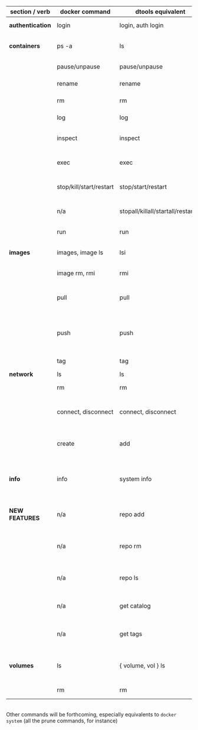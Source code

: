 | section / verb     | docker command          | dtools equivalent                   | Comments                                                           |
|--------------------|-------------------------|-------------------------------------|--------------------------------------------------------------------|
| **authentication** | login                   | login, auth login                   | Login to remote registry                                           |
| **containers**     | ps -a                   | ls                                  | List containers (*enhanced output*)                                |
|                    | pause/unpause           | pause/unpause                       | Pause/unpause container(s)                                         |
|                    | rename                  | rename                              | Rename a container                                                 |
|                    | rm                      | rm                                  | Remove container(s)                                                |
|                    | log                     | log                                 | Display the container's log                                        |
|                    | inspect                 | inspect                             | Inspect a container (JSON format)                                  |
|                    | exec                    | exec                                | Execute commands in container                                      |
|                    | stop/kill/start/restart | stop/start/restart                  | Stop, kill, start, restart container(s)                            |
|                    | n/a                     | stopall/killall/startall/restartall | same as above, but for all containers                              |
|                    | run                     | run                                 | **NOT YET IMPLEMENTED**                                            |
| **images**         | images, image ls        | lsi                                 | List images (*enhanced output*)                                    |
|                    | image rm, rmi           | rmi                                 | Remove docker image(s)                                             |
|                    | pull                    | pull                                | Pull image (*with extra feature, relies on `repo ls`*)             |
|                    | push                    | push                                | **BROKEN** Push image (*with extra features, relies on `repo ls`*) |
|                    | tag                     | tag                                 | Tag a docker image                                                 |
| **network**        | ls                      | ls                                  | List networks                                                      |
|                    | rm                      | rm                                  | Remove network(s)                                                  |
|                    | connect, disconnect     | connect, disconnect                 | Connect or disconnect a network from a container                   | 
|                    | create                  | add                                 | **NOT IMPLEMENTED YET** *multiple issues*                          |
| **info**           | info                    | system info                         | **NOT FULLY IMPLEMENTED, WILL NOT BE** show daemon info            |
| **NEW FEATURES**   | n/a                     | repo add                            | Add a default docker registry config (for the -d flag)             |
|                    | n/a                     | repo rm                             | Remove the current default docker registry config                  |
|                    | n/a                     | repo ls                             | Show the current default docker registry config                    |
|                    | n/a                     | get catalog                         | List all images from a remote registry                             |
|                    | n/a                     | get tags                            | List all tags of from a remote registry docker image               |
| **volumes**        | ls                      | { volume, vol } ls                  | List all volumes, with which container uses them                   |
|                    | rm                      | rm                                  | Remove one or many volumes                                         | 

<br>Other commands will be forthcoming, especially equivalents to `docker system` (all the prune commands, for instance)